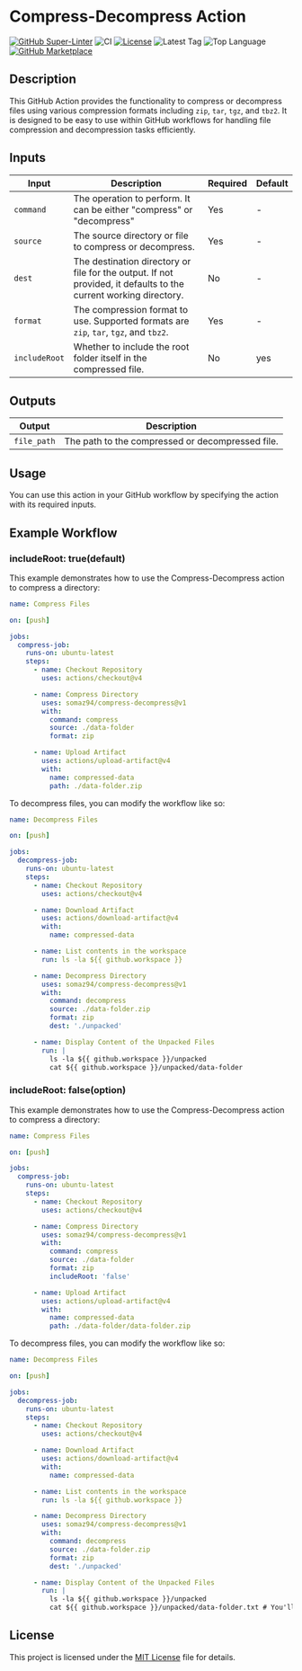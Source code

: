 # Compress-Decompress Action

[![GitHub Super-Linter](https://github.com/somaz94/compress-decompress/actions/workflows/linter.yml/badge.svg)](https://github.com/somaz94/compress-decompress)
![CI](https://github.com/somaz94/compress-decompress/actions/workflows/ci.yml/badge.svg)
[![License](https://img.shields.io/github/license/somaz94/compress-decompress)](https://github.com/somaz94/compress-decompress)
![Latest Tag](https://img.shields.io/github/v/tag/somaz94/compress-decompress)
![Top Language](https://img.shields.io/github/languages/top/somaz94/compress-decompress?color=green&logo=python&logoColor=blue)
[![GitHub Marketplace](https://img.shields.io/badge/Marketplace-Compress/Decompress-blue?logo=github)](https://github.com/marketplace/actions/compress-decompress)

## Description

This GitHub Action provides the functionality to compress or decompress files
using various compression formats including `zip`, `tar`, `tgz`, and `tbz2`. It
is designed to be easy to use within GitHub workflows for handling file
compression and decompression tasks efficiently.

## Inputs

| Input         | Description                                                                                                      | Required | Default |
| ------------- | ---------------------------------------------------------------------------------------------------------------- | -------- | ------- |
| `command`     | The operation to perform. It can be either "compress" or "decompress"                                            | Yes      | -       |
| `source`      | The source directory or file to compress or decompress.                                                          | Yes      | -       |
| `dest`        | The destination directory or file for the output. If not provided, it defaults to the current working directory. | No       | -       |
| `format`      | The compression format to use. Supported formats are `zip`, `tar`, `tgz`, and `tbz2`.                            | Yes      | -       |
| `includeRoot` | Whether to include the root folder itself in the compressed file.                                                | No       | yes     |

## Outputs

| Output      | Description                                      |
| ----------- | ------------------------------------------------ |
| `file_path` | The path to the compressed or decompressed file. |

## Usage

You can use this action in your GitHub workflow by specifying the action with
its required inputs.

## Example Workflow

### includeRoot: true(default)

This example demonstrates how to use the Compress-Decompress action to compress
a directory:

```yaml
name: Compress Files

on: [push]

jobs:
  compress-job:
    runs-on: ubuntu-latest
    steps:
      - name: Checkout Repository
        uses: actions/checkout@v4

      - name: Compress Directory
        uses: somaz94/compress-decompress@v1
        with:
          command: compress
          source: ./data-folder
          format: zip

      - name: Upload Artifact
        uses: actions/upload-artifact@v4
        with:
          name: compressed-data
          path: ./data-folder.zip
```

To decompress files, you can modify the workflow like so:

```yaml
name: Decompress Files

on: [push]

jobs:
  decompress-job:
    runs-on: ubuntu-latest
    steps:
      - name: Checkout Repository
        uses: actions/checkout@v4

      - name: Download Artifact
        uses: actions/download-artifact@v4
        with:
          name: compressed-data

      - name: List contents in the workspace
        run: ls -la ${{ github.workspace }}

      - name: Decompress Directory
        uses: somaz94/compress-decompress@v1
        with:
          command: decompress
          source: ./data-folder.zip
          format: zip
          dest: './unpacked'

      - name: Display Content of the Unpacked Files
        run: |
          ls -la ${{ github.workspace }}/unpacked
          cat ${{ github.workspace }}/unpacked/data-folder
```

### includeRoot: false(option)

This example demonstrates how to use the Compress-Decompress action to compress
a directory:

```yaml
name: Compress Files

on: [push]

jobs:
  compress-job:
    runs-on: ubuntu-latest
    steps:
      - name: Checkout Repository
        uses: actions/checkout@v4

      - name: Compress Directory
        uses: somaz94/compress-decompress@v1
        with:
          command: compress
          source: ./data-folder
          format: zip
          includeRoot: 'false'

      - name: Upload Artifact
        uses: actions/upload-artifact@v4
        with:
          name: compressed-data
          path: ./data-folder/data-folder.zip
```

To decompress files, you can modify the workflow like so:

```yaml
name: Decompress Files

on: [push]

jobs:
  decompress-job:
    runs-on: ubuntu-latest
    steps:
      - name: Checkout Repository
        uses: actions/checkout@v4

      - name: Download Artifact
        uses: actions/download-artifact@v4
        with:
          name: compressed-data

      - name: List contents in the workspace
        run: ls -la ${{ github.workspace }}

      - name: Decompress Directory
        uses: somaz94/compress-decompress@v1
        with:
          command: decompress
          source: ./data-folder.zip
          format: zip
          dest: './unpacked'

      - name: Display Content of the Unpacked Files
        run: |
          ls -la ${{ github.workspace }}/unpacked
          cat ${{ github.workspace }}/unpacked/data-folder.txt # You'll have all the files in that directory. This is an example
```

## License

This project is licensed under the [MIT License](LICENSE) file for details.
